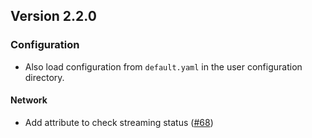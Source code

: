 ## Version 2.2.0

### Configuration

- Also load configuration from `default.yaml` in the user configuration directory.

#### Network

- Add attribute to check streaming status ([#68](https://github.com/MyTooliT/ICOc/issues/68))
